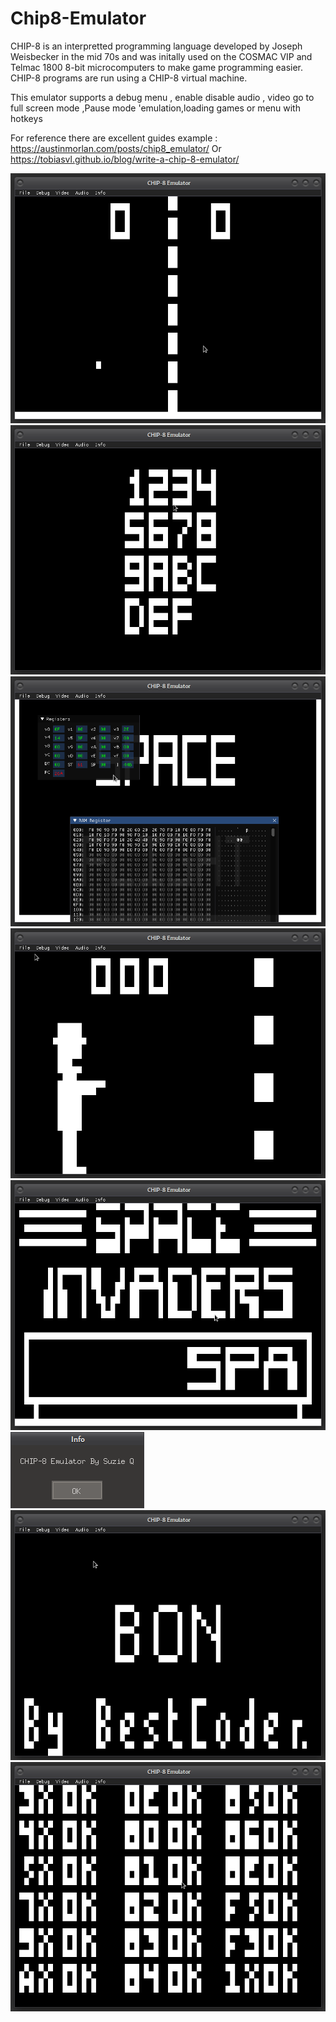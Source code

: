 # Chip8-Emulator
CHIP-8 is an interpretted programming language developed by Joseph Weisbecker in the mid 70s and was initally used on the COSMAC VIP and Telmac 1800 8-bit microcomputers to make game programming easier. CHIP-8 programs are run using a CHIP-8 virtual machine.

This emulator supports a debug menu , enable disable audio , video go to full screen mode ,Pause mode 'emulation,loading games or menu with hotkeys

For reference there are excellent guides example : 
https://austinmorlan.com/posts/chip8_emulator/
Or
https://tobiasvl.github.io/blog/write-a-chip-8-emulator/


 ![Screenshot 1](https://github.com/SuzieQQ/Chip8-Emulator/blob/main/images/pong2.png)
 ![Screenshot 2](https://github.com/SuzieQQ/Chip8-Emulator/blob/main/images/puzzle.png)
 ![Screenshot 3](https://github.com/SuzieQQ/Chip8-Emulator/blob/main/images/register.png)
 ![Screenshot 4](https://github.com/SuzieQQ/Chip8-Emulator/blob/main/images/shot.png)
 ![Screenshot 5](https://github.com/SuzieQQ/Chip8-Emulator/blob/main/images/spacei.png)
 ![Screenshot 6](https://github.com/SuzieQQ/Chip8-Emulator/blob/main/images/suzieq.png)
 ![Screenshot 7](https://github.com/SuzieQQ/Chip8-Emulator/blob/main/images/test.png)
 ![Screenshot 8](https://github.com/SuzieQQ/Chip8-Emulator/blob/main/images/testopcode.png)

